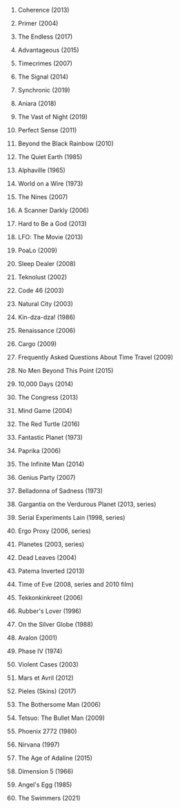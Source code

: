 1. Coherence (2013)


2. Primer (2004)


3. The Endless (2017)


4. Advantageous (2015)


5. Timecrimes (2007)


6. The Signal (2014)


7. Synchronic (2019)


8. Aniara (2018)


9. The Vast of Night (2019)


10. Perfect Sense (2011)


11. Beyond the Black Rainbow (2010)


12. The Quiet Earth (1985)


13. Alphaville (1965)


14. World on a Wire (1973)


15. The Nines (2007)


16. A Scanner Darkly (2006)


17. Hard to Be a God (2013)


18. LFO: The Movie (2013)


19. PoaLo (2009)


20. Sleep Dealer (2008)


21. Teknolust (2002)


22. Code 46 (2003)


23. Natural City (2003)


24. Kin-dza-dza! (1986)


25. Renaissance (2006)


26. Cargo (2009)


27. Frequently Asked Questions About Time Travel (2009)


28. No Men Beyond This Point (2015)


29. 10,000 Days (2014)


30. The Congress (2013)


31. Mind Game (2004)


32. The Red Turtle (2016)


33. Fantastic Planet (1973)


34. Paprika (2006)


35. The Infinite Man (2014)


36. Genius Party (2007)


37. Belladonna of Sadness (1973)


38. Gargantia on the Verdurous Planet (2013, series)


39. Serial Experiments Lain (1998, series)


40. Ergo Proxy (2006, series)


41. Planetes (2003, series)


42. Dead Leaves (2004)


43. Patema Inverted (2013)


44. Time of Eve (2008, series and 2010 film)


45. Tekkonkinkreet (2006)


46. Rubber's Lover (1996)


47. On the Silver Globe (1988)


48. Avalon (2001)


49. Phase IV (1974)


50. Violent Cases (2003)


51. Mars et Avril (2012)


52. Pieles (Skins) (2017)


53. The Bothersome Man (2006)


54. Tetsuo: The Bullet Man (2009)


55. Phoenix 2772 (1980)


56. Nirvana (1997)


57. The Age of Adaline (2015)


58. Dimension 5 (1966)


59. Angel's Egg (1985)


60. The Swimmers (2021)